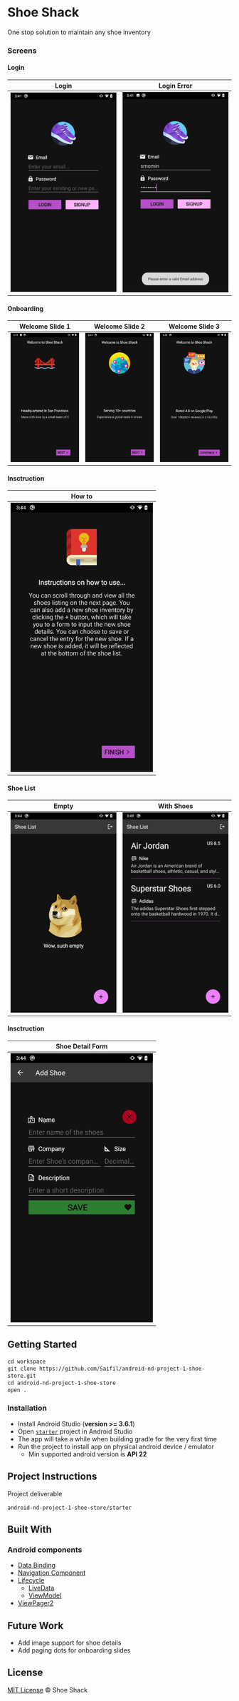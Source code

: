 # Shoe Shack

One stop solution to maintain any shoe inventory

### Screens

#### Login
| Login      | Login Error |
| ----------- | ----------- |
|<img src="screenshots/login.png" width="320">|<img src="screenshots/login_invalid.png" width="320">|

#### Onboarding
| Welcome Slide 1 | Welcome Slide 2 | Welcome Slide 3 |
| ----------- | ----------- | ----------- |
|<img src="screenshots/welcome_screen_1.png">|<img src="screenshots/welcome_screen_2.png">|<img src="screenshots/welcome_screen_3.png">|

#### Insctruction
| How to      |
| ----------- |
|<img src="screenshots/info.png" width="320">|

#### Shoe List
| Empty      | With Shoes |
| ----------- | ----------- |
|<img src="screenshots/shoe_list_empty.png" width="320">|<img src="screenshots/shoe_list.png" width="320">|

#### Insctruction
| Shoe Detail Form |
| ----------- |
|<img src="screenshots/shoe_add.png" width="320">|

## Getting Started

```
cd workspace
git clone https://github.com/Saifil/android-nd-project-1-shoe-store.git
cd android-nd-project-1-shoe-store
open .
```

### Installation

- Install Android Studio (<b>version >= 3.6.1</b>)
- Open [`starter`](https://github.com/Saifil/android-nd-project-1-shoe-store/tree/master/starter) project in Android Studio
- The app will take a while when building gradle for the very first time
- Run the project to install app on physical android device / emulator
    - Min supported android version is <b>API 22</b>

## Project Instructions

Project deliverable
```
android-nd-project-1-shoe-store/starter
```

## Built With

### Android components
* [Data Binding](https://developer.android.com/topic/libraries/data-binding)
* [Navigation Component](https://developer.android.com/guide/navigation/navigation-getting-started)
* [Lifecycle](https://developer.android.com/jetpack/androidx/releases/lifecycle)
    * [LiveData](https://developer.android.com/topic/libraries/architecture/livedata)
    * [ViewModel](https://developer.android.com/topic/libraries/architecture/viewmodel)
* [ViewPager2](https://developer.android.com/jetpack/androidx/releases/viewpager2)

## Future Work

- Add image support for shoe details
- Add paging dots for onboarding slides

## License

[MIT License](LICENSE) &copy; Shoe Shack
